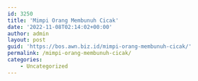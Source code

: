 ```yaml
---
id: 3250
title: 'Mimpi Orang Membunuh Cicak'
date: '2022-11-08T02:14:02+00:00'
author: admin
layout: post
guid: 'https://bos.awn.biz.id/mimpi-orang-membunuh-cicak/'
permalink: /mimpi-orang-membunuh-cicak/
categories:
    - Uncategorized
---
```


